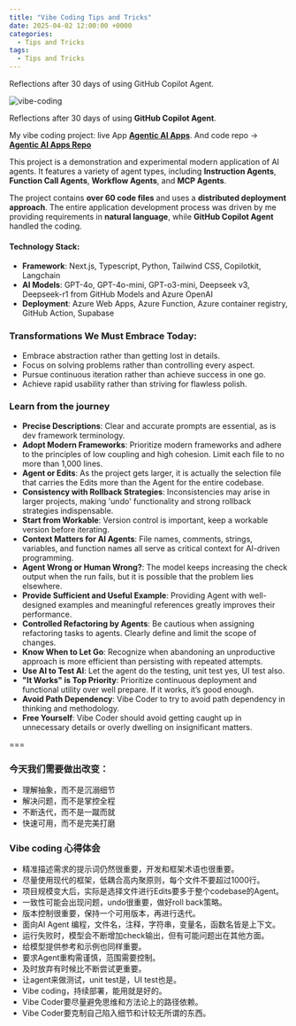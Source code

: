 ```yaml
---
title: "Vibe Coding Tips and Tricks"
date: 2025-04-02 12:00:00 +0000
categories: 
  - Tips and Tricks
tags: 
  - Tips and Tricks
---
```


Reflections after 30 days of using GitHub Copilot Agent.

![vibe-coding](/images/vibe-coding.png)

Reflections after 30 days of using **GitHub Copilot Agent**.

My vibe coding project: live App **[Agentic AI Apps](https://haxu.dev/)**. And code repo -> **[Agentic AI Apps Repo](https://github.com/xuhaodev/agentic-ai-app)**

This project is a demonstration and experimental modern application of AI agents. It features a variety of agent types, including **Instruction Agents**, **Function Call Agents**, **Workflow Agents**, and **MCP Agents**.

The project contains **over 60 code files** and uses a **distributed deployment approach**. The entire application development process was driven by me providing requirements in **natural language**, while **GitHub Copilot Agent** handled the coding.


#### **Technology Stack**:

- **Framework**: Next.js, Typescript, Python, Tailwind CSS, Copilotkit, Langchain
- **AI Models**: GPT-4o, GPT-4o-mini, GPT-o3-mini, Deepseek v3, Deepseek-r1 from GitHub Models and Azure OpenAI
- **Deployment**: Azure Web Apps, Azure Function, Azure container registry, GitHub Action, Supabase

### Transformations We Must Embrace Today:

- Embrace abstraction rather than getting lost in details.
- Focus on solving problems rather than controlling every aspect.
- Pursue continuous iteration rather than achieve success in one go.
- Achieve rapid usability rather than striving for flawless polish.

### Learn from the journey

- **Precise Descriptions**: Clear and accurate prompts are essential, as is dev framework terminology.
- **Adopt Modern Frameworks**: Prioritize modern frameworks and adhere to the principles of low coupling and high cohesion. Limit each file to no more than 1,000 lines.
- **Agent or Edits**: As the project gets larger, it is actually the selection file that carries the Edits more than the Agent for the entire codebase.
- **Consistency with Rollback Strategies**: Inconsistencies may arise in larger projects, making 'undo' functionality and strong rollback strategies indispensable.
- **Start from Workable**: Version control is important, keep a workable version before iterating.
- **Context Matters for AI Agents**: File names, comments, strings, variables, and function names all serve as critical context for AI-driven programming.
- **Agent Wrong or Human Wrong?**: The model keeps increasing the check output when the run fails, but it is possible that the problem lies elsewhere.
- **Provide Sufficient and Useful Example**: Providing Agent with well-designed examples and meaningful references greatly improves their performance.
- **Controlled Refactoring by Agents**: Be cautious when assigning refactoring tasks to agents. Clearly define and limit the scope of changes.
- **Know When to Let Go**: Recognize when abandoning an unproductive approach is more efficient than persisting with repeated attempts.
- **Use AI to Test AI**: Let the agent do the testing, unit test yes, UI test also.
- **"It Works" is Top Priority**: Prioritize continuous deployment and functional utility over well prepare. If it works, it’s good enough.
- **Avoid Path Dependency**: Vibe Coder to try to avoid path dependency in thinking and methodology.
- **Free Yourself**: Vibe Coder should avoid getting caught up in unnecessary details or overly dwelling on insignificant matters.

===

### 今天我们需要做出改变：

- 理解抽象，而不是沉溺细节
- 解决问题，而不是掌控全程
- 不断迭代，而不是一蹴而就
- 快速可用，而不是完美打磨

### Vibe coding 心得体会

- 精准描述需求的提示词仍然很重要，开发和框架术语也很重要。
- 尽量使用现代的框架，低耦合高内聚原则，每个文件不要超过1000行。
- 项目规模变大后，实际是选择文件进行Edits要多于整个codebase的Agent。
- 一致性可能会出现问题，undo很重要，做好roll back策略。
- 版本控制很重要，保持一个可用版本，再进行迭代。
- 面向AI Agent 编程，文件名，注释，字符串，变量名，函数名皆是上下文。
- 运行失败时，模型会不断增加check输出，但有可能问题出在其他方面。
- 给模型提供参考和示例也同样重要。
- 要求Agent重构需谨慎，范围需要控制。
- 及时放弃有时候比不断尝试更重要。
- 让agent来做测试，unit test是，UI test也是。
- Vibe coding，持续部署，能用就是好的。
- Vibe Coder要尽量避免思维和方法论上的路径依赖。
- Vibe Coder要克制自己陷入细节和计较无所谓的东西。
